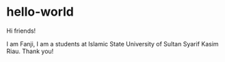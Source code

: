 # hello-world

Hi friends!

I am Fanji, I am a students at Islamic State University of Sultan Syarif Kasim Riau.
Thank you!
